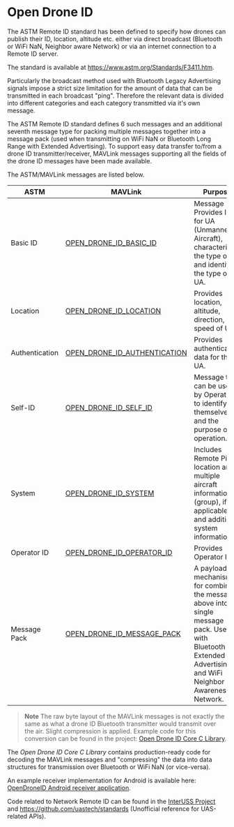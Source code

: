 # Open Drone ID

The ASTM Remote ID standard has been defined to specify how drones can publish their ID, location, altitude etc. either via direct broadcast (Bluetooth or WiFi NaN, Neighbor aware Network) or via an internet connection to a Remote ID server.

The standard is available at https://www.astm.org/Standards/F3411.htm.

Particularly the broadcast method used with Bluetooth Legacy Advertising signals impose a strict size limitation for the amount of data that can be transmitted in each broadcast "ping".
Therefore the relevant data is divided into different categories and each category transmitted via it's own message.

The ASTM Remote ID standard defines 6 such messages and an additional seventh message type for packing multiple messages together into a message pack (used when transmitting on WiFi NaN or Bluetooth Long Range with Extended Advertising).
To support easy data transfer to/from a drone ID transmitter/receiver, MAVLink messages supporting all the fields of the drone ID messages have been made available.

The ASTM/MAVLink messages are listed below.

ASTM | MAVLink | Purpose
--- | --- | ---
Basic ID | [OPEN_DRONE_ID_BASIC_ID](../messages/common.md#OPEN_DRONE_ID_BASIC_ID) | Message Provides ID for UA (Unmanned Aircraft), characterizes the type of ID, and identifies the type of UA.
Location | [OPEN_DRONE_ID_LOCATION](../messages/common.md#OPEN_DRONE_ID_LOCATION) | Provides location, altitude, direction, and speed of UA.
Authentication | [OPEN_DRONE_ID_AUTHENTICATION](../messages/common.md#OPEN_DRONE_ID_AUTHENTICATION) | Provides authentication data for the UA.
Self-ID | [OPEN_DRONE_ID_SELF_ID](../messages/common.md#OPEN_DRONE_ID_SELF_ID) | Message that can be used by Operators to identify themselves and the purpose of an operation.
System | [OPEN_DRONE_ID_SYSTEM](../messages/common.md#OPEN_DRONE_ID_SYSTEM) | Includes Remote Pilot location and multiple aircraft information (group), if applicable, and additional system information.
Operator ID | [OPEN_DRONE_ID_OPERATOR_ID](../messages/common.md#OPEN_DRONE_ID_OPERATOR_ID) | Provides Operator ID.
Message Pack | [OPEN_DRONE_ID_MESSAGE_PACK](../messages/common.md#OPEN_DRONE_ID_MESSAGE_PACK) | A payload mechanism for combining the messages above into a single message pack. Used with Bluetooth Extended Advertising and WiFi Neighbor Awareness Network.

> **Note** The raw byte layout of the MAVLink messages is not exactly the same as what a drone ID Bluetooth transmitter would transmit over the air.
  Slight compression is applied.
  Example code for this conversion can be found in the project: [Open Drone ID Core C Library](https://github.com/opendroneid/opendroneid-core-c).

The *Open Drone ID Core C Library* contains production-ready code for decoding the MAVLink messages and "compressing" the data into data structures for transmission over Bluetooth or WiFi NaN (or vice-versa).

An example receiver implementation for Android is available here: [OpenDroneID Android receiver application](https://github.com/opendroneid/receiver-android).

 Code related to Network Remote ID can be found in the [InterUSS Project](https://github.com/interuss) and https://github.com/uastech/standards (Unofficial reference for UAS-related APIs).
